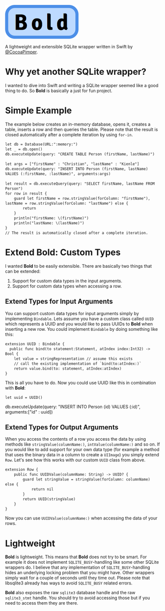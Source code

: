 ![Alt text](/GFX/logo.png?raw=true "Bold Logo")

A lightweight and extensible SQLite wrapper written in Swift by [@CocoaPimper](https://twitter.com/CocoaPimper). 


# Why yet another SQLite wrapper?
I wanted to dive into Swift and writing a SQLite wrapper seemed like a good thing to do. So **Bold** is basically a just for fun project. 


# Simple Example
The example below creates an in-memory database, opens it, creates a table, inserts a row and then queries the table. Please note that the result is closed automatically after a complete iteration by using `for-in`.

    let db = Database(URL:":memory:")
    let _ = db.open()
    db.executeUpdate(query: "CREATE TABLE Person (firstName, lastName)")
    
    let args = ["firstName" : "Christian", "lastName" : "Kienle"]
    db.executeUpdate(query: "INSERT INTO Person (firstName, lastName) VALUES (:firstName, :lastName)", arguments:args)
    
    let result = db.executeQuery(query: "SELECT firstName, lastName FROM Person")
    for row in result {
        guard let firstName = row.stringValue(forColumn: "firstName"), lastName = row.stringValue(forColumn: "lastName") else {
            return
        }
        println("firstName: \(firstName)")
        println("lastName: \(lastName)")
    }
    // The result is automatically closed after a complete iteration.

# Extend Bold: Custom Types
I wanted **Bold** to be easily extensible. There are basically two things that can be extended:

1. Support for custom data types in the input arguments.
2. Support for custom data types when accessing a row.

## Extend Types for Input Arguments
You can support custom data types for input arguments simply by implementing `Bindable`. Lets assume you have a custom class called `UUID` which represents a UUID and you would like to pass UUIDs to **Bold** when inserting a new row. You could implement `Bindable` by doing something like this:

    extension UUID : Bindable {
      public func bind(to statement:Statement, atIndex index:Int32) -> Bool {
  	    let value = stringRepresentation // assume this exists
  	    // call the existing implementation of `bind(to:atIndex:)`
        return value.bind(to: statement, atIndex:atIndex)
    }
    
This is all you have to do. Now you could use UUID like this in combination with **Bold**:

	let uuid = UUID()
  db.executeUpdate(query: "INSERT INTO Person (id) VALUES (:id)", arguments:["id" : uuid])
    
## Extend Types for Output Arguments
When you access the contents of a row you access the data by using methods like `stringValue(columnName:)`, `intValue(columnName:)` and so on. If you would like to add support for your own data type (for example a method that uses the binary data in a column to create a `UIImage`) you simply extend `Row`. Let's see how this works with our custom `UUID` class from above.

    extension Row {
        public func UUIDValue(columnName: String) -> UUID? {
            guard let stringValue = stringValue(forColumn: columnName) else {
                return nil
            }
            return UUID(stringValue)
        } 
    }
    
Now you can use `UUIDValue(columnName:)` when accessing the data of your rows.

# Lightweight
**Bold** is lightweight. This means that **Bold** does not try to be smart. For example it does not implement `SQLITE_BUSY`-handling like some other SQLite wrappers do. I believe that any implementation of `SQLITE_BUSY`-handling hides an underlying locking problem that you might have. Other wrappers simply wait for a couple of seconds until they time out. Please note that libsqlite3 already has ways to avoid `SQLITE_BUSY` related errors.

**Bold** also exposes the raw `sqlite3` database handle and the raw `sqlite3_stmt` handle. You should try to avoid accessing those but if you need to access them they are there.
